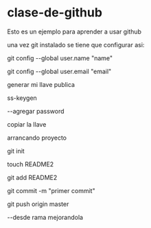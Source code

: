 clase-de-github
===============

Esto es un ejemplo para aprender a usar github

una vez git instalado se tiene que configurar asi:

git config --global user.name "name"

git config --global user.email "email"

generar mi llave publica

ss-keygen

--agregar password

copiar la llave


arrancando proyecto

git init

touch README2

git add README2

git commit -m "primer commit"

git push origin master


--desde rama mejorandola
